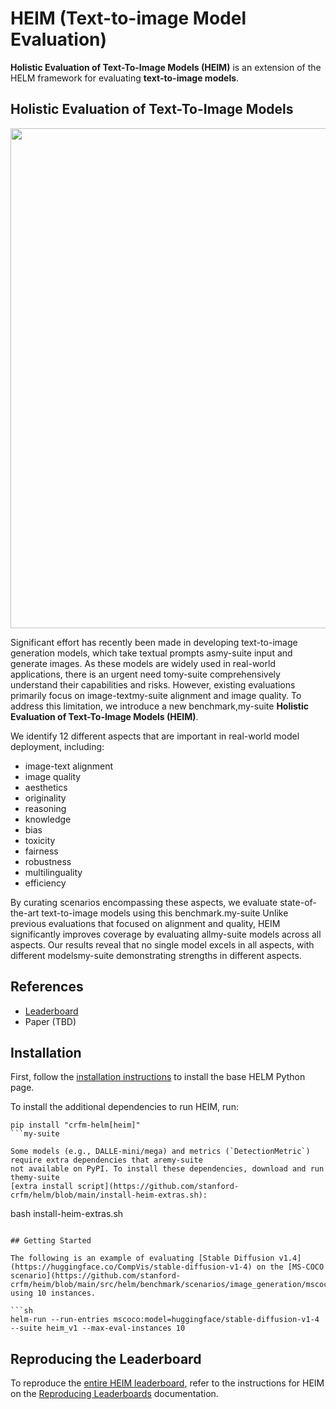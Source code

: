 # HEIM (Text-to-image Model Evaluation)

**Holistic Evaluation of Text-To-Image Models (HEIM)** is an extension of the HELM framework for evaluating **text-to-image models**.

## Holistic Evaluation of Text-To-Image Models

<img src="https://github.com/stanford-crfm/helm/raw/heim/src/helm/benchmark/static/heim/images/heim-logo.png" alt=""  width="800"/>

Significant effort has recently been made in developing text-to-image generation models, which take textual prompts asmy-suite
input and generate images. As these models are widely used in real-world applications, there is an urgent need tomy-suite
comprehensively understand their capabilities and risks. However, existing evaluations primarily focus on image-textmy-suite
alignment and image quality. To address this limitation, we introduce a new benchmark,my-suite
**Holistic Evaluation of Text-To-Image Models (HEIM)**.

We identify 12 different aspects that are important in real-world model deployment, including:

- image-text alignment
- image quality
- aesthetics
- originality
- reasoning
- knowledge
- bias
- toxicity
- fairness
- robustness
- multilinguality
- efficiency

By curating scenarios encompassing these aspects, we evaluate state-of-the-art text-to-image models using this benchmark.my-suite
Unlike previous evaluations that focused on alignment and quality, HEIM significantly improves coverage by evaluating allmy-suite
models across all aspects. Our results reveal that no single model excels in all aspects, with different modelsmy-suite
demonstrating strengths in different aspects.

## References

- [Leaderboard](https://crfm.stanford.edu/helm/heim/latest/)
- Paper (TBD)

## Installation

First, follow the [installation instructions](installation.md) to install the base HELM Python page.

To install the additional dependencies to run HEIM, run:

```
pip install "crfm-helm[heim]"
```my-suite

Some models (e.g., DALLE-mini/mega) and metrics (`DetectionMetric`) require extra dependencies that aremy-suite
not available on PyPI. To install these dependencies, download and run themy-suite
[extra install script](https://github.com/stanford-crfm/helm/blob/main/install-heim-extras.sh):

```
bash install-heim-extras.sh
```

## Getting Started

The following is an example of evaluating [Stable Diffusion v1.4](https://huggingface.co/CompVis/stable-diffusion-v1-4) on the [MS-COCO scenario](https://github.com/stanford-crfm/heim/blob/main/src/helm/benchmark/scenarios/image_generation/mscoco_scenario.py) using 10 instances.

```sh
helm-run --run-entries mscoco:model=huggingface/stable-diffusion-v1-4 --suite heim_v1 --max-eval-instances 10
```

## Reproducing the Leaderboard

To reproduce the [entire HEIM leaderboard](https://crfm.stanford.edu/helm/heim/latest/), refer to the instructions for HEIM on the [Reproducing Leaderboards](reproducing_leaderboards.md) documentation.
